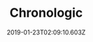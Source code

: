 ---
title: Chronologic
artist: Caravan Palace
date: 2019-01-23T02:09:10.603Z
cover: /img/cover-1200.jpg
styles:
  - Electro-Swing
links:
  spotify: https://play.spotify.com/album/7wAuch2tK7ypSdz3bvQ8Io
  youtube: https://music.youtube.com/playlist?list=PLMEOLAYxGgstLEUGRx8kCF15EFBG5M95X
  applemusic: https://music.apple.com/us/album/chronologic/1467837311?ign-mpt=uo%3D4
  soundcloud: ""
  bandcamp: ""
  googleplay: https://play.google.com/music/m/Bjd4mk77tbfw36t5pihvnsw76xu?signup_if_needed=1
  deezer: https://www.deezer.com/album/100026582
---